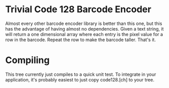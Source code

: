 # Trivial Code 128 Barcode Encoder

Almost every other barcode encoder library is
better than this one, but this has the advantage
of having almost no dependencies. Given a text
string, it will return a one dimensional array
where each entry is the pixel value for a row
in the barcode. Repeat the row to make the barcode
taller. That's it.

# Compiling

This tree currently just compiles to a quick unit test. 
To integrate in your application, it's probably easiest
to just copy code128.[ch] to your tree.


